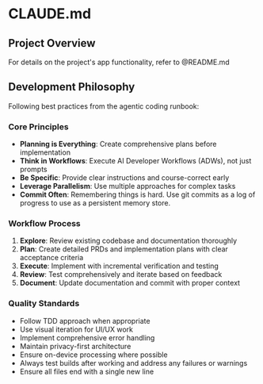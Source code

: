 # CLAUDE.md

## Project Overview

For details on the project's app functionality, refer to @README.md

## Development Philosophy

Following best practices from the agentic coding runbook:

### Core Principles
- **Planning is Everything**: Create comprehensive plans before implementation
- **Think in Workflows**: Execute AI Developer Workflows (ADWs), not just prompts
- **Be Specific**: Provide clear instructions and course-correct early
- **Leverage Parallelism**: Use multiple approaches for complex tasks
- **Commit Often**: Remembering things is hard. Use git commits as a log of progress to use as a persistent memory store.

### Workflow Process
1. **Explore**: Review existing codebase and documentation thoroughly
2. **Plan**: Create detailed PRDs and implementation plans with clear acceptance criteria
3. **Execute**: Implement with incremental verification and testing
4. **Review**: Test comprehensively and iterate based on feedback
5. **Document**: Update documentation and commit with proper context

### Quality Standards
- Follow TDD approach when appropriate
- Use visual iteration for UI/UX work
- Implement comprehensive error handling
- Maintain privacy-first architecture
- Ensure on-device processing where possible
- Always test builds after working and address any failures or warnings
- Ensure all files end with a single new line
